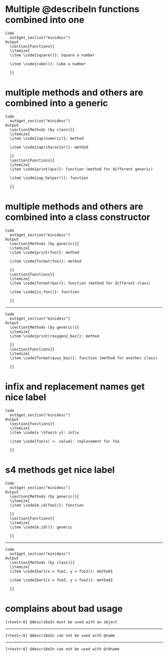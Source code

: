 # Multiple @describeIn functions combined into one

    Code
      out$get_section("minidesc")
    Output
      \section{Functions}{
      \itemize{
      \item \code{square()}: Square a number
      
      \item \code{cube()}: Cube a number
      
      }} 

# multiple methods and others are combined into a generic

    Code
      out$get_section("minidesc")
    Output
      \section{Methods (by class)}{
      \itemize{
      \item \code{zap(numeric)}: method
      
      \item \code{zap(character)}: method
      
      }}
      \section{Functions}{
      \itemize{
      \item \code{print(qux)}: function (method for different generic)
      
      \item \code{zap_helper()}: function
      
      }} 

# multiple methods and others are combined into a class constructor

    Code
      out$get_section("minidesc")
    Output
      \section{Methods (by generic)}{
      \itemize{
      \item \code{print(foo)}: method
      
      \item \code{format(foo)}: method
      
      }}
      \section{Functions}{
      \itemize{
      \item \code{format(bar)}: function (method for different class)
      
      \item \code{is_foo()}: function
      
      }} 

---

    Code
      out$get_section("minidesc")
    Output
      \section{Methods (by generic)}{
      \itemize{
      \item \code{print(roxygen2_baz)}: method
      
      }}
      \section{Functions}{
      \itemize{
      \item \code{format(quuz_baz)}: function (method for another class)
      
      }} 

# infix and replacement names get nice label

    Code
      out$get_section("minidesc")
    Output
      \section{Functions}{
      \itemize{
      \item \code{x \%foo\% y}: infix
      
      \item \code{foo(x) <- value}: replacement for foo
      
      }} 

# s4 methods get nice label

    Code
      out$get_section("minidesc")
    Output
      \section{Methods (by generic)}{
      \itemize{
      \item \code{m_id(foo1)}: function
      
      }}
      \section{Functions}{
      \itemize{
      \item \code{m_id()}: generic
      
      }} 

---

    Code
      out$get_section("minidesc")
    Output
      \section{Methods (by class)}{
      \itemize{
      \item \code{bar1(x = foo2, y = foo3)}: method1
      
      \item \code{bar1(x = foo3, y = foo2)}: method2
      
      }} 

# complains about bad usage

    [<text>:6] @describeIn must be used with an object

---

    [<text>:6] @describeIn can not be used with @name

---

    [<text>:6] @describeIn can not be used with @rdname

